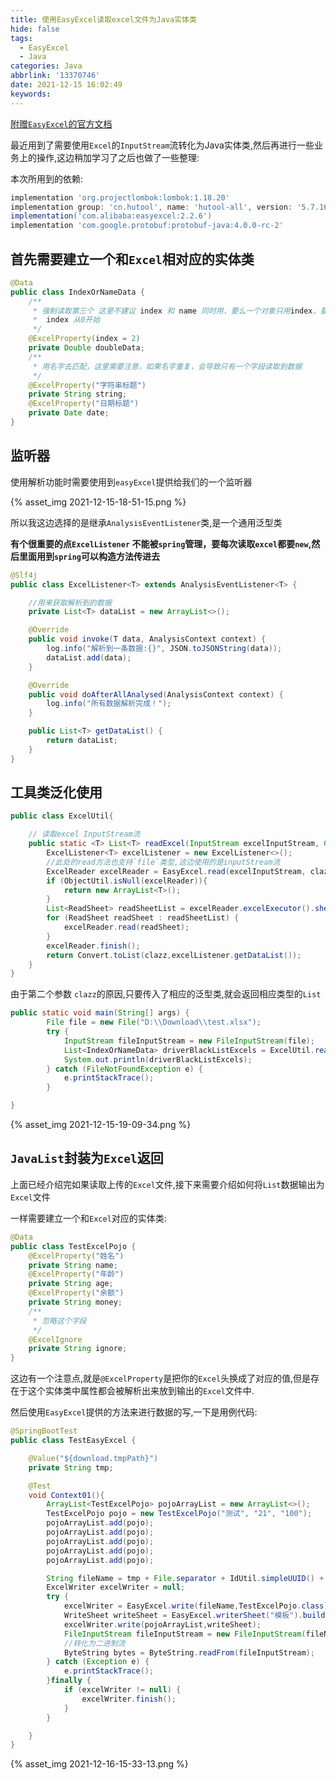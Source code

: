 ```yaml
---
title: 使用EasyExcel读取excel文件为Java实体类
hide: false
tags:
  - EasyExcel
  - Java
categories: Java
abbrlink: '13370746'
date: 2021-12-15 16:02:49
keywords:
---
```


[附赠`EasyExcel`的官方文档](https://www.yuque.com/easyexcel/doc/read)

最近用到了需要使用`Excel`的`InputStream`流转化为Java实体类,然后再进行一些业务上的操作,这边稍加学习了之后也做了一些整理:

本次所用到的依赖:

```gradle
implementation 'org.projectlombok:lombok:1.18.20'
implementation group: 'cn.hutool', name: 'hutool-all', version: '5.7.16'
implementation('com.alibaba:easyexcel:2.2.6')
implementation 'com.google.protobuf:protobuf-java:4.0.0-rc-2'
```

## 首先需要建立一个和`Excel`相对应的实体类
```java
@Data
public class IndexOrNameData {
    /**
     * 强制读取第三个 这里不建议 index 和 name 同时用，要么一个对象只用index，要么一个对象只用name去匹配
     *  index 从0开始
     */
    @ExcelProperty(index = 2)
    private Double doubleData;
    /**
     * 用名字去匹配，这里需要注意，如果名字重复，会导致只有一个字段读取到数据
     */
    @ExcelProperty("字符串标题")
    private String string;
    @ExcelProperty("日期标题")
    private Date date;
}
```

<!-- more -->

## 监听器
使用解析功能时需要使用到`easyExcel`提供给我们的一个监听器

{% asset_img 2021-12-15-18-51-15.png %}

所以我这边选择的是继承`AnalysisEventListener`类,是一个通用泛型类

**有个很重要的点`ExcelListener` 不能被`spring`管理，要每次读取`excel`都要`new`,然后里面用到`spring`可以构造方法传进去**
```java
@Slf4j
public class ExcelListener<T> extends AnalysisEventListener<T> {

    //用来获取解析到的数据
    private List<T> dataList = new ArrayList<>();

    @Override
    public void invoke(T data, AnalysisContext context) {
        log.info("解析到一条数据:{}", JSON.toJSONString(data));
        dataList.add(data);
    }

    @Override
    public void doAfterAllAnalysed(AnalysisContext context) {
        log.info("所有数据解析完成！");
    }

    public List<T> getDataList() {
        return dataList;
    }
}
```
## 工具类泛化使用

```java
public class ExcelUtil{

    // 读取excel InputStream流 
    public static <T> List<T> readExcel(InputStream excelInputStream, Class<T> clazz){
        ExcelListener<T> excelListener = new ExcelListener<>();
        //此处的read方法也支持`file`类型,这边使用的是inputStream流
        ExcelReader excelReader = EasyExcel.read(excelInputStream, clazz, excelListener).build();
        if (ObjectUtil.isNull(excelReader)){
            return new ArrayList<T>();
        }
        List<ReadSheet> readSheetList = excelReader.excelExecutor().sheetList();
        for (ReadSheet readSheet : readSheetList) {
            excelReader.read(readSheet);
        }
        excelReader.finish();
        return Convert.toList(clazz,excelListener.getDataList());
    }
}
```
由于第二个参数 `clazz`的原因,只要传入了相应的泛型类,就会返回相应类型的`List`

```java
public static void main(String[] args) {
        File file = new File("D:\\Download\\test.xlsx");
        try {
            InputStream fileInputStream = new FileInputStream(file);
            List<IndexOrNameData> driverBlackListExcels = ExcelUtil.readExcel(fileInputStream, IndexOrNameData.class);
            System.out.println(driverBlackListExcels);
        } catch (FileNotFoundException e) {
            e.printStackTrace();
        }

}
```
{% asset_img 2021-12-15-19-09-34.png %}


## `JavaList`封装为`Excel`返回

上面已经介绍完如果读取上传的`Excel`文件,接下来需要介绍如何将`List`数据输出为`Excel`文件

一样需要建立一个和`Excel`对应的实体类:
```java
@Data
public class TestExcelPojo {
    @ExcelProperty("姓名")
    private String name;
    @ExcelProperty("年龄")
    private String age;
    @ExcelProperty("余额")
    private String money;
    /**
     * 忽略这个字段
     */
    @ExcelIgnore
    private String ignore;
}
```

这边有一个注意点,就是`@ExcelProperty`是把你的`Excel`头换成了对应的值,但是存在于这个实体类中属性都会被解析出来放到输出的`Excel`文件中.

然后使用`EasyExcel`提供的方法来进行数据的写,一下是用例代码:

```java
@SpringBootTest
public class TestEasyExcel {

    @Value("${download.tmpPath}")
    private String tmp;

    @Test
    void Context01(){
        ArrayList<TestExcelPojo> pojoArrayList = new ArrayList<>();
        TestExcelPojo pojo = new TestExcelPojo("测试", "21", "100");
        pojoArrayList.add(pojo);
        pojoArrayList.add(pojo);
        pojoArrayList.add(pojo);
        pojoArrayList.add(pojo);
        pojoArrayList.add(pojo);

        String fileName = tmp + File.separator + IdUtil.simpleUUID() + ".xlsx";
        ExcelWriter excelWriter = null;
        try {
            excelWriter = EasyExcel.write(fileName,TestExcelPojo.class).build();
            WriteSheet writeSheet = EasyExcel.writerSheet("模板").build();
            excelWriter.write(pojoArrayList,writeSheet);
            FileInputStream fileInputStream = new FileInputStream(fileName);
            //转化为二进制流
            ByteString bytes = ByteString.readFrom(fileInputStream);
        } catch (Exception e) {
            e.printStackTrace();
        }finally {
            if (excelWriter != null) {
                excelWriter.finish();
            }
        }

    }
}
```
{% asset_img 2021-12-16-15-33-13.png %}
